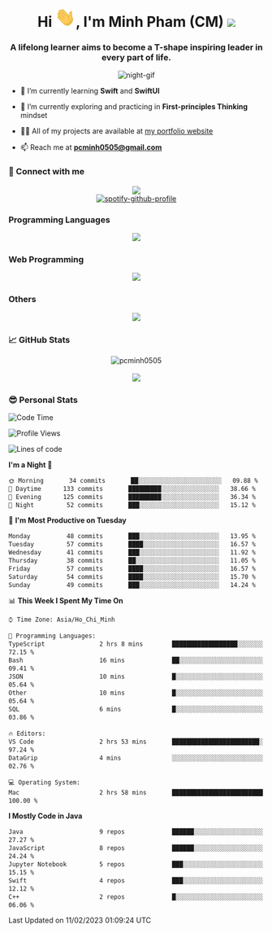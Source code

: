 <h1 align="center">Hi <img src="https://raw.githubusercontent.com/ABSphreak/ABSphreak/master/gifs/Hi.gif" width="40px" />, I'm Minh Pham (CM) <img src="https://media.giphy.com/media/1ynCEtlgMPAeNAqdnu/giphy.gif" width="20px" /> </h1>
<h3 align="center">A lifelong learner aims to become a T-shape inspiring leader in every part of life.</h3>

<p align="center">
  <img src="https://media.giphy.com/media/xUA7bdpLxQhsSQdyog/giphy.gif" alt="night-gif" height="200em"/>
</p>

- 🌱 I’m currently learning **Swift** and **SwiftUI**

- 🔭 I’m currently exploring and practicing in **First-principles Thinking** mindset

- 👨‍💻 All of my projects are available at [my portfolio website](https://pcminh0505.vercel.app/)

- 📫 Reach me at **pcminh0505@gmail.com**


<h3 align="left">🧬 Connect with me</h3>
<p align="center">
<a href="https://linkedin.com/in/pcminh0505" target="blank"><img align="center" src="https://img.shields.io/badge/linkedin-%230077B5.svg?style=for-the-badge&logo=linkedin&logoColor=white" /></a>
<br/>
<a href="https://spotify-github-profile.vercel.app/api/view?uid=217d5ndg2rakxarcnspwomj7q&redirect=true">
  <img height="350em" src="https://spotify-github-profile.vercel.app/api/view?uid=217d5ndg2rakxarcnspwomj7q&cover_image=true&theme=default&bar_color_cover=true" alt="spotify-github-profile" />
</a>
</p>

<h3 align="left">Programming Languages</h3>
<p align="center">
  <a href="https://skillicons.dev">
    <img src="https://skillicons.dev/icons?i=js,ts,go,py,java,swift,solidity,c,cpp" />
  </a>
</p>

<h3 align="left">Web Programming</h3>
<p align="center">
  <a href="https://skillicons.dev">
    <img src="https://skillicons.dev/icons?i=html,css,bootstrap,react,nextjs,graphql,spring,postgres,vercel" />
  </a>
</p>

<h3 align="left">Others</h3>
<p align="center">
  <a href="https://skillicons.dev">
    <img src="https://skillicons.dev/icons?i=tensorflow,figma,aws,firebase,gcp,vscode,visualstudio,androidstudio,arduino" />
  </a>
</p>

<h3 align="left">📈 GitHub Stats</h3>

<p align="center">
<img height="180em" src="https://github-readme-stats.vercel.app/api?username=pcminh0505&count_private=true&show_icons=true&include_all_commits=true&theme=ayu-mirage&show_icons=true&locale=en" alt="pcminh0505" />
<br/><br/>
<img src="https://github-profile-trophy.vercel.app/?username=pcminh0505&theme=onedark&rank=SECRET,SSS,SS,S,AAA,AA,A&column=3" />
</p>

<h3 align="left">😎 Personal Stats</h3>

<!--START_SECTION:waka-->
![Code Time](http://img.shields.io/badge/Code%20Time-726%20hrs%2057%20mins-blue)

![Profile Views](http://img.shields.io/badge/Profile%20Views-6-blue)

![Lines of code](https://img.shields.io/badge/From%20Hello%20World%20I%27ve%20Written-649%20Thousand%20lines%20of%20code-blue)

**I'm a Night 🦉** 

```text
🌞 Morning       34 commits       ██░░░░░░░░░░░░░░░░░░░░░░░   09.88 % 
🌆 Daytime      133 commits       █████████░░░░░░░░░░░░░░░░   38.66 % 
🌃 Evening      125 commits       █████████░░░░░░░░░░░░░░░░   36.34 % 
🌙 Night         52 commits       ███░░░░░░░░░░░░░░░░░░░░░░   15.12 % 

```
📅 **I'm Most Productive on Tuesday** 

```text
Monday          48 commits       ███░░░░░░░░░░░░░░░░░░░░░░   13.95 % 
Tuesday         57 commits       ████░░░░░░░░░░░░░░░░░░░░░   16.57 % 
Wednesday       41 commits       ███░░░░░░░░░░░░░░░░░░░░░░   11.92 % 
Thursday        38 commits       ██░░░░░░░░░░░░░░░░░░░░░░░   11.05 % 
Friday          57 commits       ████░░░░░░░░░░░░░░░░░░░░░   16.57 % 
Saturday        54 commits       ████░░░░░░░░░░░░░░░░░░░░░   15.70 % 
Sunday          49 commits       ███░░░░░░░░░░░░░░░░░░░░░░   14.24 % 

```


📊 **This Week I Spent My Time On** 

```text
⌚︎ Time Zone: Asia/Ho_Chi_Minh

💬 Programming Languages: 
TypeScript               2 hrs 8 mins        ██████████████████░░░░░░░   72.15 % 
Bash                     16 mins             ██░░░░░░░░░░░░░░░░░░░░░░░   09.41 % 
JSON                     10 mins             █░░░░░░░░░░░░░░░░░░░░░░░░   05.64 % 
Other                    10 mins             █░░░░░░░░░░░░░░░░░░░░░░░░   05.64 % 
SQL                      6 mins              █░░░░░░░░░░░░░░░░░░░░░░░░   03.86 % 

🔥 Editors: 
VS Code                  2 hrs 53 mins       ████████████████████████░   97.24 % 
DataGrip                 4 mins              ░░░░░░░░░░░░░░░░░░░░░░░░░   02.76 % 

💻 Operating System: 
Mac                      2 hrs 58 mins       █████████████████████████   100.00 % 

```

**I Mostly Code in Java** 

```text
Java                     9 repos             ██████░░░░░░░░░░░░░░░░░░░   27.27 % 
JavaScript               8 repos             ██████░░░░░░░░░░░░░░░░░░░   24.24 % 
Jupyter Notebook         5 repos             ███░░░░░░░░░░░░░░░░░░░░░░   15.15 % 
Swift                    4 repos             ███░░░░░░░░░░░░░░░░░░░░░░   12.12 % 
C++                      2 repos             █░░░░░░░░░░░░░░░░░░░░░░░░   06.06 % 

```



 Last Updated on 11/02/2023 01:09:24 UTC
<!--END_SECTION:waka-->

